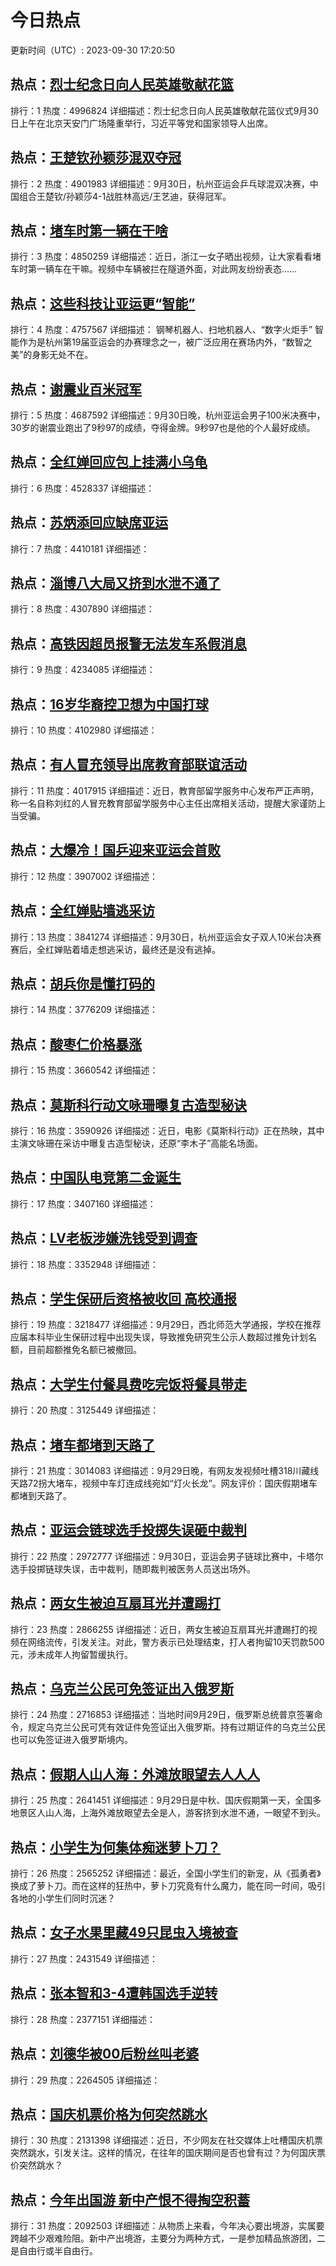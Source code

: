 # 今日热点

更新时间（UTC）: 2023-09-30 17:20:50

## 热点：[烈士纪念日向人民英雄敬献花篮](https://cn.bing.com/search?q=烈士纪念日向人民英雄敬献花篮)
排行：1
热度：4996824
详细描述：烈士纪念日向人民英雄敬献花篮仪式9月30日上午在北京天安门广场隆重举行，习近平等党和国家领导人出席。

## 热点：[王楚钦孙颖莎混双夺冠](https://cn.bing.com/search?q=王楚钦孙颖莎混双夺冠)
排行：2
热度：4901983
详细描述：9月30日，杭州亚运会乒乓球混双决赛，中国组合王楚钦/孙颖莎4-1战胜林高远/王艺迪，获得冠军。

## 热点：[堵车时第一辆在干啥](https://cn.bing.com/search?q=堵车时第一辆在干啥)
排行：3
热度：4850259
详细描述：近日，浙江一女子晒出视频，让大家看看堵车时第一辆车在干嘛。视频中车辆被拦在隧道外面，对此网友纷纷表态……

## 热点：[这些科技让亚运更“智能”](https://cn.bing.com/search?q=这些科技让亚运更“智能”)
排行：4
热度：4757567
详细描述： 钢琴机器人、扫地机器人、“数字火炬手” 智能作为是杭州第19届亚运会的办赛理念之一，被广泛应用在赛场内外，“数智之美”的身影无处不在。

## 热点：[谢震业百米冠军](https://cn.bing.com/search?q=谢震业百米冠军)
排行：5
热度：4687592
详细描述：9月30日晚，杭州亚运会男子100米决赛中，30岁的谢震业跑出了9秒97的成绩，夺得金牌。9秒97也是他的个人最好成绩。

## 热点：[全红婵回应包上挂满小乌龟](https://cn.bing.com/search?q=全红婵回应包上挂满小乌龟)
排行：6
热度：4528337
详细描述：

## 热点：[苏炳添回应缺席亚运](https://cn.bing.com/search?q=苏炳添回应缺席亚运)
排行：7
热度：4410181
详细描述：

## 热点：[淄博八大局又挤到水泄不通了](https://cn.bing.com/search?q=淄博八大局又挤到水泄不通了)
排行：8
热度：4307890
详细描述：

## 热点：[高铁因超员报警无法发车系假消息](https://cn.bing.com/search?q=高铁因超员报警无法发车系假消息)
排行：9
热度：4234085
详细描述：

## 热点：[16岁华裔控卫想为中国打球](https://cn.bing.com/search?q=16岁华裔控卫想为中国打球)
排行：10
热度：4102980
详细描述：

## 热点：[有人冒充领导出席教育部联谊活动](https://cn.bing.com/search?q=有人冒充领导出席教育部联谊活动)
排行：11
热度：4017915
详细描述：近日，教育部留学服务中心发布严正声明，称一名自称刘红的人冒充教育部留学服务中心主任出席相关活动，提醒大家谨防上当受骗。

## 热点：[大爆冷！国乒迎来亚运会首败](https://cn.bing.com/search?q=大爆冷！国乒迎来亚运会首败)
排行：12
热度：3907002
详细描述：

## 热点：[全红婵贴墙逃采访](https://cn.bing.com/search?q=全红婵贴墙逃采访)
排行：13
热度：3841274
详细描述：9月30日，杭州亚运会女子双人10米台决赛赛后，全红婵贴着墙走想逃采访，最终还是没有逃掉。

## 热点：[胡兵你是懂打码的](https://cn.bing.com/search?q=胡兵你是懂打码的)
排行：14
热度：3776209
详细描述：

## 热点：[酸枣仁价格暴涨](https://cn.bing.com/search?q=酸枣仁价格暴涨)
排行：15
热度：3660542
详细描述：

## 热点：[莫斯科行动文咏珊曝复古造型秘诀](https://cn.bing.com/search?q=莫斯科行动文咏珊曝复古造型秘诀)
排行：16
热度：3590926
详细描述：近日，电影《莫斯科行动》正在热映，其中主演文咏珊在采访中曝复古造型秘诀，还原“李木子”高能名场面。

## 热点：[中国队电竞第二金诞生](https://cn.bing.com/search?q=中国队电竞第二金诞生)
排行：17
热度：3407160
详细描述：

## 热点：[LV老板涉嫌洗钱受到调查](https://cn.bing.com/search?q=LV老板涉嫌洗钱受到调查)
排行：18
热度：3352948
详细描述：

## 热点：[学生保研后资格被收回 高校通报](https://cn.bing.com/search?q=学生保研后资格被收回高校通报)
排行：19
热度：3218477
详细描述：9月29日，西北师范大学通报，学校在推荐应届本科毕业生保研过程中出现失误，导致推免研究生公示人数超过推免计划名额，目前超额推免名额已被撤回。

## 热点：[大学生付餐具费吃完饭将餐具带走](https://cn.bing.com/search?q=大学生付餐具费吃完饭将餐具带走)
排行：20
热度：3125449
详细描述：

## 热点：[堵车都堵到天路了](https://cn.bing.com/search?q=堵车都堵到天路了)
排行：21
热度：3014083
详细描述：9月29日晚，有网友发视频吐槽318川藏线天路72拐大堵车，视频中车灯连成线宛如“灯火长龙”。网友评价：国庆假期堵车都堵到天路了。

## 热点：[亚运会链球选手投掷失误砸中裁判](https://cn.bing.com/search?q=亚运会链球选手投掷失误砸中裁判)
排行：22
热度：2972777
详细描述：9月30日，亚运会男子链球比赛中，卡塔尔选手投掷链球失误，击中裁判，随即裁判被医务人员送出场外。

## 热点：[两女生被迫互扇耳光并遭踢打](https://cn.bing.com/search?q=两女生被迫互扇耳光并遭踢打)
排行：23
热度：2866255
详细描述：近日，两女生被迫互扇耳光并遭踢打的视频在网络流传，引发关注。对此，警方表示已处理结束，打人者拘留10天罚款500元，涉未成年人拘留暂缓执行。

## 热点：[乌克兰公民可免签证出入俄罗斯](https://cn.bing.com/search?q=乌克兰公民可免签证出入俄罗斯)
排行：24
热度：2716853
详细描述：当地时间9月29日，俄罗斯总统普京签署命令，规定乌克兰公民可凭有效证件免签证出入俄罗斯。持有过期证件的乌克兰公民也可以免签证进入俄罗斯境内。

## 热点：[假期人山人海：外滩放眼望去人人人](https://cn.bing.com/search?q=假期人山人海：外滩放眼望去人人人)
排行：25
热度：2641451
详细描述：9月29日是中秋、国庆假期第一天，全国多地景区人山人海，上海外滩放眼望去全是人，游客挤到水泄不通，一眼望不到头。

## 热点：[小学生为何集体痴迷萝卜刀？](https://cn.bing.com/search?q=小学生为何集体痴迷萝卜刀？)
排行：26
热度：2565252
详细描述：最近，全国小学生们的新宠，从《孤勇者》换成了萝卜刀。而在这样的狂热中，萝卜刀究竟有什么魔力，能在同一时间，吸引各地的小学生们同时沉迷？

## 热点：[女子水果里藏49只昆虫入境被查](https://cn.bing.com/search?q=女子水果里藏49只昆虫入境被查)
排行：27
热度：2431549
详细描述：

## 热点：[张本智和3-4遭韩国选手逆转](https://cn.bing.com/search?q=张本智和3-4遭韩国选手逆转)
排行：28
热度：2377151
详细描述：

## 热点：[刘德华被00后粉丝叫老婆](https://cn.bing.com/search?q=刘德华被00后粉丝叫老婆)
排行：29
热度：2264505
详细描述：

## 热点：[国庆机票价格为何突然跳水](https://cn.bing.com/search?q=国庆机票价格为何突然跳水)
排行：30
热度：2131398
详细描述：近日，不少网友在社交媒体上吐槽国庆机票突然跳水，引发关注。这样的情况，在往年的国庆期间是否也曾有过？为何国庆票价突然跳水？

## 热点：[今年出国游 新中产恨不得掏空积蓄](https://cn.bing.com/search?q=今年出国游新中产恨不得掏空积蓄)
排行：31
热度：2092503
详细描述：从物质上来看，今年决心要出境游，实属要跨越不少艰难险阻。新中产出境游，主要分为两种方式，一是参加精品旅游团，二是自由行或半自由行。

